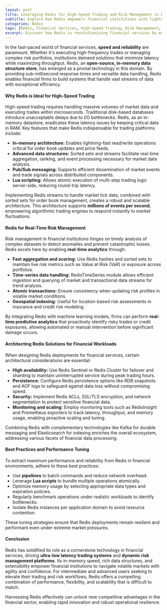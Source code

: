 ```yaml
---
layout: post
title: Leveraging Redis for High-Speed Trading and Risk Management in Financial Services
subtitle: Explore how Redis empowers financial institutions with lightning-fast data processing for trading and risk management
categories: Redis
tags: [Redis, Financial Services, High-Speed Trading, Risk Management, In-Memory Database, Big Data, Real-Time Analytics]
excerpt: Discover how Redis is revolutionizing financial services by enabling ultra-low latency trading systems and robust risk management solutions through its powerful in-memory data capabilities.
---
```

In the fast-paced world of financial services, **speed and reliability** are paramount. Whether it's executing high-frequency trades or managing complex risk portfolios, institutions demand solutions that minimize latency while maximizing throughput. Redis, an **open-source, in-memory data structure store**, has emerged as a pivotal technology in this domain. By providing sub-millisecond response times and versatile data handling, Redis enables financial firms to build systems that handle vast streams of data with exceptional efficiency.

#### Why Redis is Ideal for High-Speed Trading

High-speed trading requires handling massive volumes of market data and executing trades within microseconds. Traditional disk-based databases introduce unacceptable delays due to I/O bottlenecks. Redis, as an in-memory datastore, eradicates these latency issues by keeping critical data in RAM. Key features that make Redis indispensable for trading platforms include:

- **In-memory architecture:** Enables lightning-fast read/write operations critical for order book updates and price feeds.
- **Advanced data structures:** Sorted sets and streams facilitate real-time aggregation, ranking, and event processing necessary for market data analysis.
- **Pub/Sub messaging:** Supports efficient dissemination of market events and trade signals across distributed components.
- **Lua scripting:** Allows atomic execution of multi-step trading logic server-side, reducing round-trip latency.

Implementing Redis streams to handle market tick data, combined with sorted sets for order book management, creates a robust and scalable architecture. This architecture supports **millions of events per second**, empowering algorithmic trading engines to respond instantly to market fluctuations.

#### Redis for Real-Time Risk Management

Risk management in financial institutions hinges on timely analysis of complex datasets to detect anomalies and prevent catastrophic losses. Redis excels here by enabling **real-time analytics** through:

- **Fast aggregation and scoring:** Use Redis hashes and sorted sets to maintain live risk metrics such as Value at Risk (VaR) or exposure across portfolios.
- **Time-series data handling:** RedisTimeSeries module allows efficient ingestion and querying of market and transactional data streams for trend analysis.
- **Atomic transactions:** Ensure consistency when updating risk profiles in volatile market conditions.
- **Geospatial indexing:** Useful for location-based risk assessments in insurance and credit risk modeling.

By integrating Redis with machine learning models, firms can perform **real-time predictive analytics** that proactively identify risky trades or credit exposures, allowing automated or manual intervention before significant damage occurs.

#### Architecting Redis Solutions for Financial Workloads

When designing Redis deployments for financial services, certain architectural considerations are essential:

- **High availability:** Use Redis Sentinel or Redis Cluster for failover and sharding to maintain uninterrupted service during peak trading hours.
- **Persistence:** Configure Redis persistence options like RDB snapshots and AOF logs to safeguard against data loss without compromising speed.
- **Security:** Implement Redis ACLs, SSL/TLS encryption, and network segmentation to protect sensitive financial data.
- **Monitoring and scaling:** Employ monitoring tools such as RedisInsight and Prometheus exporters to track latency, throughput, and memory usage, enabling proactive scaling and tuning.

Combining Redis with complementary technologies like Kafka for durable messaging and Elasticsearch for indexing enriches the overall ecosystem, addressing various facets of financial data processing.

#### Best Practices and Performance Tuning

To extract maximum performance and reliability from Redis in financial environments, adhere to these best practices:

- Use **pipelines** to batch commands and reduce network overhead.
- Leverage **Lua scripts** to bundle multiple operations atomically.
- Optimize memory usage by selecting appropriate data types and expiration policies.
- Regularly benchmark operations under realistic workloads to identify bottlenecks.
- Isolate Redis instances per application domain to avoid resource contention.

These tuning strategies ensure that Redis deployments remain resilient and performant even under extreme market pressures.

#### Conclusion

Redis has solidified its role as a cornerstone technology in financial services, driving **ultra-low latency trading systems** and **dynamic risk management platforms**. Its in-memory speed, rich data structures, and extensibility empower financial institutions to navigate volatile markets with agility and confidence. For intermediate and advanced users seeking to elevate their trading and risk workflows, Redis offers a compelling combination of performance, flexibility, and scalability that is difficult to match.

Harnessing Redis effectively can unlock new competitive advantages in the financial sector, enabling rapid innovation and robust operational resilience.
